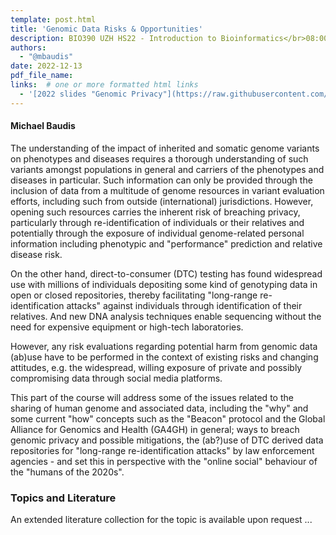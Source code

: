 ```yaml
---
template: post.html
title: 'Genomic Data Risks & Opportunities'
description: BIO390 UZH HS22 - Introduction to Bioinformatics</br>08:00-09:45 @ UZH Irchel Y03-G-85
authors:
  - "@mbaudis"
date: 2022-12-13
pdf_file_name: 
links:  # one or more formatted html links
  - '[2022 slides "Genomic Privacy"](https://raw.githubusercontent.com/compbiozurich/UZH-BIO390/main/course-material/2022-12-13___Michael-Baudis__Genomic-data-and-Privacy__UZH-BIO390-HS22-lecture-13.pdf)'
---
```


#### Michael Baudis

The understanding of the impact of inherited and somatic genome variants on phenotypes and diseases requires a thorough understanding of such variants amongst populations in general and carriers of the phenotypes and diseases in particular. Such information can only be provided through the inclusion of data from a multitude of genome resources in variant evaluation efforts, including such from outside (international) jurisdictions. However, opening such resources carries the inherent risk of breaching privacy, particularly through re-identification of individuals or their relatives and potentially through the exposure of individual genome-related personal information including phenotypic and "performance" prediction and relative disease risk.

<!--more-->

On the other hand, direct-to-consumer (DTC) testing has found widespread use with millions of individuals depositing some kind of genotyping data in open or closed repositories, thereby facilitating "long-range re-identification attacks" against individuals through identification of their relatives. And new DNA analysis techniques enable sequencing without the need for expensive equipment or high-tech laboratories.

However, any risk evaluations regarding potential harm from genomic data (ab)use have to be performed in the context of existing risks and changing attitudes, e.g. the widespread, willing exposure of private and possibly compromising data through social media platforms.

This part of the course will address some of the issues related to the sharing of human genome and associated data, including the "why" and some current "how" concepts such as the "Beacon" protocol and the Global Alliance for Genomics and Health (GA4GH) in general; ways to breach genomic privacy and possible mitigations, the (ab?)use of DTC derived data repositories for "long-range re-identification attacks" by law enforcement agencies - and set this in perspective with the "online social" behaviour of the "humans of the 2020s".

### Topics and Literature

An extended literature collection for the topic is available upon request ...